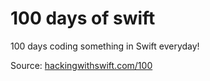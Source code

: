 # 100 days of swift 
100 days coding something in Swift everyday! 

Source: [hackingwithswift.com/100](https://www.hackingwithswift.com/100)
